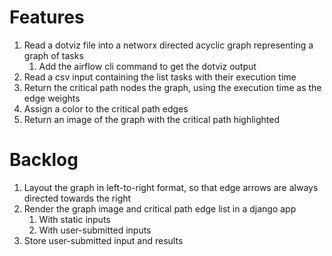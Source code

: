 # Features

1. Read a dotviz file into a networx directed acyclic graph representing a graph of tasks
    1. Add the airflow cli command to get the dotviz output 
1. Read a csv input containing the list tasks with their execution time
1. Return the critical path nodes the graph, using the execution time as the edge weights
1. Assign a color to the critical path edges
1. Return an image of the graph with the critical path highlighted

# Backlog
1. Layout the graph in left-to-right format, so that edge arrows are always directed towards the right
1. Render the graph image and critical path edge list in a django app
    1. With static inputs
    1. With user-submitted inputs
1. Store user-submitted input and results